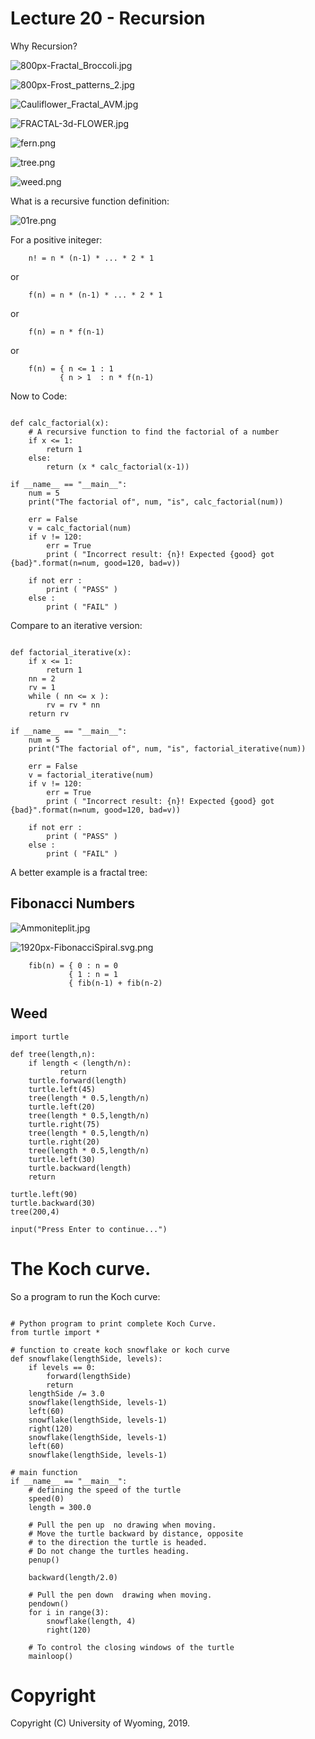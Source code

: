 <style>
.pagebreak { page-break-before: always; }
.half { height: 200px; }
</style>
# Lecture 20 - Recursion

Why Recursion?

![800px-Fractal_Broccoli.jpg](800px-Fractal_Broccoli.jpg)

![800px-Frost_patterns_2.jpg](800px-Frost_patterns_2.jpg)


![Cauliflower_Fractal_AVM.jpg](Cauliflower_Fractal_AVM.jpg)

![FRACTAL-3d-FLOWER.jpg](FRACTAL-3d-FLOWER.jpg)

![fern.png](fern.png)

![tree.png](tree.png)

![weed.png](weed.png)


<div class="pagebreak"></div>

What is a recursive function definition:

![01re.png](01re.png)

For a positive initeger:

```
    n! = n * (n-1) * ... * 2 * 1
```

or

```
    f(n) = n * (n-1) * ... * 2 * 1
```

or

```
    f(n) = n * f(n-1)
```

or

```
    f(n) = { n <= 1 : 1
           { n > 1  : n * f(n-1)
```

Now to Code:

```

def calc_factorial(x):
    # A recursive function to find the factorial of a number
    if x <= 1:
        return 1
    else:
        return (x * calc_factorial(x-1))

if __name__ == "__main__": 
    num = 5
    print("The factorial of", num, "is", calc_factorial(num))        

    err = False
    v = calc_factorial(num) 
    if v != 120:
        err = True
        print ( "Incorrect result: {n}! Expected {good} got {bad}".format(n=num, good=120, bad=v))

    if not err :
        print ( "PASS" )
    else :
        print ( "FAIL" )

```

Compare to an iterative version:


```

def factorial_iterative(x):
    if x <= 1:
        return 1
    nn = 2
    rv = 1
    while ( nn <= x ):
        rv = rv * nn
    return rv

if __name__ == "__main__": 
    num = 5
    print("The factorial of", num, "is", factorial_iterative(num))        

    err = False
    v = factorial_iterative(num) 
    if v != 120:
        err = True
        print ( "Incorrect result: {n}! Expected {good} got {bad}".format(n=num, good=120, bad=v))

    if not err :
        print ( "PASS" )
    else :
        print ( "FAIL" )

```


A better example is a fractal tree:


## Fibonacci Numbers

![Ammoniteplit.jpg](Ammoniteplit.jpg)

![1920px-FibonacciSpiral.svg.png](1920px-FibonacciSpiral.svg.png)

```
    fib(n) = { 0 : n = 0
             { 1 : n = 1
             { fib(n-1) + fib(n-2)
```


<div class="pagebreak"></div>

## Weed



```
import turtle 

def tree(length,n):
    if length < (length/n):
           return
    turtle.forward(length)
    turtle.left(45)
    tree(length * 0.5,length/n)
    turtle.left(20)
    tree(length * 0.5,length/n)
    turtle.right(75)
    tree(length * 0.5,length/n)
    turtle.right(20)
    tree(length * 0.5,length/n)
    turtle.left(30)
    turtle.backward(length)
    return

turtle.left(90)
turtle.backward(30)
tree(200,4)

input("Press Enter to continue...")

```

<div class="pagebreak"></div>

# The Koch curve.

So a program to run the Koch curve:

```

# Python program to print complete Koch Curve. 
from turtle import *

# function to create koch snowflake or koch curve 
def snowflake(lengthSide, levels): 
    if levels == 0: 
        forward(lengthSide) 
        return
    lengthSide /= 3.0
    snowflake(lengthSide, levels-1) 
    left(60) 
    snowflake(lengthSide, levels-1) 
    right(120) 
    snowflake(lengthSide, levels-1) 
    left(60) 
    snowflake(lengthSide, levels-1) 

# main function 
if __name__ == "__main__": 
    # defining the speed of the turtle 
    speed(0)                 
    length = 300.0

    # Pull the pen up  no drawing when moving. 
    # Move the turtle backward by distance, opposite 
    # to the direction the turtle is headed. 
    # Do not change the turtles heading.         
    penup()                     

    backward(length/2.0) 

    # Pull the pen down  drawing when moving.         
    pendown()         
    for i in range(3):     
        snowflake(length, 4) 
        right(120) 

    # To control the closing windows of the turtle 
    mainloop()     

```


# Copyright

Copyright (C) University of Wyoming, 2019.

